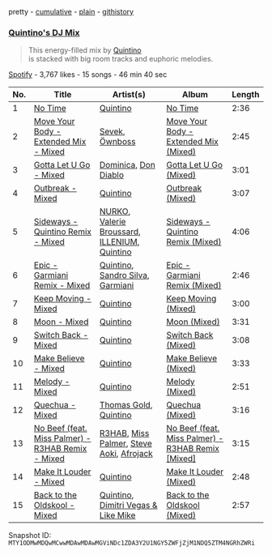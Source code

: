 pretty - [cumulative](/playlists/cumulative/37i9dQZF1DXcLtS1nYvdS4.md) - [plain](/playlists/plain/37i9dQZF1DXcLtS1nYvdS4) - [githistory](https://github.githistory.xyz/mackorone/spotify-playlist-archive/blob/main/playlists/plain/37i9dQZF1DXcLtS1nYvdS4)

### [Quintino's DJ Mix](https://open.spotify.com/playlist/37i9dQZF1DXcLtS1nYvdS4)

> This energy\-filled mix by <a href="spotify:artist:1V3VTM7VspiQjcmRhC010n">Quintino</a><br/>is stacked with big room tracks and euphoric melodies.

[Spotify](https://open.spotify.com/user/spotify) - 3,767 likes - 15 songs - 46 min 40 sec

| No. | Title | Artist(s) | Album | Length |
|---|---|---|---|---|
| 1 | [No Time](https://open.spotify.com/track/6L4ZHLACL2Fla9qT56ef8P) | [Quintino](https://open.spotify.com/artist/1V3VTM7VspiQjcmRhC010n) | [No Time](https://open.spotify.com/album/4WgsMPY3IfJt6w0BC3VkSI) | 2:36 |
| 2 | [Move Your Body \- Extended Mix \- Mixed](https://open.spotify.com/track/057kLFaldkPWhkCMBXMret) | [Sevek](https://open.spotify.com/artist/0aOIluXr131XqrXFwFCFGT), [Öwnboss](https://open.spotify.com/artist/37czgDRfGMvgRiUKHvnnhj) | [Move Your Body \- Extended Mix \(Mixed\)](https://open.spotify.com/album/6x1CL5XiorecF5qUNgvANE) | 2:45 |
| 3 | [Gotta Let U Go \- Mixed](https://open.spotify.com/track/4NiGB1KaZ7qSiSIOGiiSn3) | [Dominica](https://open.spotify.com/artist/6bETcPKjsI4UE4ZMHtcZCh), [Don Diablo](https://open.spotify.com/artist/1l2ekx5skC4gJH8djERwh1) | [Gotta Let U Go \(Mixed\)](https://open.spotify.com/album/36daDSnrf2dkaslu9p0Wnk) | 3:01 |
| 4 | [Outbreak \- Mixed](https://open.spotify.com/track/1xfI2K9KQOE0g47ZrtGyOD) | [Quintino](https://open.spotify.com/artist/1V3VTM7VspiQjcmRhC010n) | [Outbreak \(Mixed\)](https://open.spotify.com/album/5T9vmpfpOOVLcyHIR6t9ip) | 3:07 |
| 5 | [Sideways \- Quintino Remix \- Mixed](https://open.spotify.com/track/6XtI1dUwfNCo7fa44QsMjZ) | [NURKO](https://open.spotify.com/artist/757FXqX0Osk2pqtgv4E5v4), [Valerie Broussard](https://open.spotify.com/artist/6eVWXmKBW7Iltub01D9R1c), [ILLENIUM](https://open.spotify.com/artist/45eNHdiiabvmbp4erw26rg), [Quintino](https://open.spotify.com/artist/1V3VTM7VspiQjcmRhC010n) | [Sideways \- Quintino Remix \(Mixed\)](https://open.spotify.com/album/3Yu9c3f0eBvEcq5vROC9XP) | 4:06 |
| 6 | [Epic \- Garmiani Remix \- Mixed](https://open.spotify.com/track/4KvzQhkdVuyw7gxfwXvBq7) | [Quintino](https://open.spotify.com/artist/1V3VTM7VspiQjcmRhC010n), [Sandro Silva](https://open.spotify.com/artist/53UXMZxwzQyV4j7tZaVF58), [Garmiani](https://open.spotify.com/artist/2yhI3iWovCQYjhjoqzKO2R) | [Epic \- Garmiani Remix \(Mixed\)](https://open.spotify.com/album/0BT9TbiaFxfUlMIUvTHNC4) | 2:46 |
| 7 | [Keep Moving \- Mixed](https://open.spotify.com/track/0CEeDMuKvz06laK3gJl72t) | [Quintino](https://open.spotify.com/artist/1V3VTM7VspiQjcmRhC010n) | [Keep Moving \(Mixed\)](https://open.spotify.com/album/7HGwGbP4o0GbgpoLKGtGFN) | 3:00 |
| 8 | [Moon \- Mixed](https://open.spotify.com/track/2miKc3Wel51wN8ht1z8pr5) | [Quintino](https://open.spotify.com/artist/1V3VTM7VspiQjcmRhC010n) | [Moon \(Mixed\)](https://open.spotify.com/album/4ultJSCexrPUiVJ39LTGxw) | 3:31 |
| 9 | [Switch Back \- Mixed](https://open.spotify.com/track/3oBQwIrFDxyx1m3cuZesIR) | [Quintino](https://open.spotify.com/artist/1V3VTM7VspiQjcmRhC010n) | [Switch Back \(Mixed\)](https://open.spotify.com/album/2seqkgBA55bTJXZdRYNcEW) | 3:08 |
| 10 | [Make Believe \- Mixed](https://open.spotify.com/track/670uVzWt1jpbIbbXrROs8k) | [Quintino](https://open.spotify.com/artist/1V3VTM7VspiQjcmRhC010n) | [Make Believe \(Mixed\)](https://open.spotify.com/album/1XyQjb07p7XSS6JvOO4yg9) | 3:33 |
| 11 | [Melody \- Mixed](https://open.spotify.com/track/4Vq4SAszXUJNMjnNyw3E07) | [Quintino](https://open.spotify.com/artist/1V3VTM7VspiQjcmRhC010n) | [Melody \(Mixed\)](https://open.spotify.com/album/6kUI2cR6dfoYp5MMWA8roN) | 2:51 |
| 12 | [Quechua \- Mixed](https://open.spotify.com/track/62zeSMlAqIq5Z6e5r7NubD) | [Thomas Gold](https://open.spotify.com/artist/1XLjkBxFokuDTlHt0mQkRe), [Quintino](https://open.spotify.com/artist/1V3VTM7VspiQjcmRhC010n) | [Quechua \(Mixed\)](https://open.spotify.com/album/7w0RQ42f7NBsrKEgwd60Dk) | 3:16 |
| 13 | [No Beef \(feat\. Miss Palmer\) \- R3HAB Remix \- Mixed](https://open.spotify.com/track/3WWzmPDuYQ7bOCws9iYlRc) | [R3HAB](https://open.spotify.com/artist/6cEuCEZu7PAE9ZSzLLc2oQ), [Miss Palmer](https://open.spotify.com/artist/2Vd2ZmSFVZ9LEwHeJ8vf7U), [Steve Aoki](https://open.spotify.com/artist/77AiFEVeAVj2ORpC85QVJs), [Afrojack](https://open.spotify.com/artist/4D75GcNG95ebPtNvoNVXhz) | [No Beef \(feat\. Miss Palmer\) \- R3HAB Remix \[Mixed\]](https://open.spotify.com/album/3bgnejedZYoI7w5izfsoeD) | 3:15 |
| 14 | [Make It Louder \- Mixed](https://open.spotify.com/track/4B2Sk8KkEmmaEMyID5pWOy) | [Quintino](https://open.spotify.com/artist/1V3VTM7VspiQjcmRhC010n) | [Make It Louder \(Mixed\)](https://open.spotify.com/album/2mzAX1qkgR8g5HJE9VKsaV) | 2:48 |
| 15 | [Back to the Oldskool \- Mixed](https://open.spotify.com/track/6liuBZqyroS94FHhYs1b0m) | [Quintino](https://open.spotify.com/artist/1V3VTM7VspiQjcmRhC010n), [Dimitri Vegas & Like Mike](https://open.spotify.com/artist/73jBynjsVtofjRpdpRAJGk) | [Back to the Oldskool \(Mixed\)](https://open.spotify.com/album/1RgiJkJhlMf3v2hZ66Zhwn) | 2:57 |

Snapshot ID: `MTY1ODMwMDQwMCwwMDAwMDAwMGViNDc1ZDA3Y2U1NGY5ZWFjZjM1NDQ5ZTM4NGRhZWRi`
